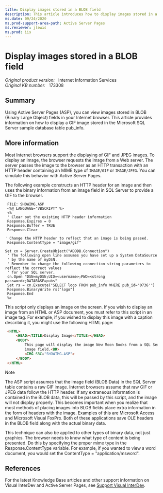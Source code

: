 ```yaml
---
title: Display images stored in a BLOB field
description: This article introduces how to display images stored in a BLOB field.
ms.date: 09/24/2020
ms.prod-support-area-path: Active Server Pages
ms.reviewer: jlewis
ms.prod: iis
---
```

# Display images stored in a BLOB field

_Original product version:_ &nbsp; Internet Information Services  
_Original KB number:_ &nbsp; 173308

## Summary

Using Active Server Pages (ASP), you can view images stored in BLOB (Binary Large Object) fields in your Internet browser. This article provides information on how to display a GIF image stored in the Microsoft SQL Server sample database table pub_info.

## More information

Most Internet browsers support the displaying of GIF and JPEG images. To display an image, the browser requests the image from a Web server. The server passes the image to the browser as an HTTP transaction with an HTTP header containing an MIME type of `IMAGE/GIF` or `IMAGE/JPEG`. You can simulate this behavior with Active Server Pages.

The following example constructs an HTTP header for an image and then uses the binary information from an image field in SQL Server to provide a GIF to the browser.

```vbscript
 FILE: SHOWIMG.ASP
 <%@ LANGUAGE="VBSCRIPT" %>
 <%
 ' Clear out the existing HTTP header information
 Response.Expires = 0
 Response.Buffer = TRUE
 Response.Clear

' Change the HTTP header to reflect that an image is being passed.
 Response.ContentType = "image/gif"

Set cn = Server.CreateObject("ADODB.Connection")
 ' The following open line assumes you have set up a System DataSource
 ' by the name of myDSN.
 ' Remember to change the following connection string parameters to reflect the correct values
 ' for your SQL server.
 cn.Open "DSN=myDSN;UID=<username>;PWD=<strong password>;DATABASE=pubs"
 Set rs = cn.Execute("SELECT logo FROM pub_info WHERE pub_id='0736'")
 Response.BinaryWrite rs("logo")
 Response.End
 %>
```

This script only displays an image on the screen. If you wish to display an image from an HTML or ASP document, you must refer to this script in an image tag. For example, if you wished to display this image with a caption describing it, you might use the following HTML page:

```html
 <HTML>
     <HEAD><TITLE>Display Image</TITLE></HEAD>
     <BODY>
         This page will display the image New Moon Books from a SQL Server
         image field.<BR>
         <IMG SRC="SHOWIMG.ASP">
     </BODY>
 </HTML>
```

> [!NOTE]
> The ASP script assumes that the image field (BLOB Data) in the SQL Server table contains a raw GIF image. Internet browsers assume that raw GIF or JPEG data follow the HTTP header. If any extraneous information is contained in the BLOB data, this will be passed by this script, and the image will not display properly. This becomes important when you realize that most methods of placing images into BLOB fields place extra information in the form of headers with the image. Examples of this are Microsoft Access and Microsoft Visual FoxPro. Both of these applications save OLE headers in the BLOB field along with the actual binary data.

This technique can also be applied to other types of binary data, not just graphics. The browser needs to know what type of content is being presented. Do this by specifying the proper mime type in the Response.ContentType variable. For example, if you wanted to view a word document, you would set the ContentType = "application/msword".

## References

For the latest Knowledge Base articles and other support information on Visual InterDev and Active Server Pages, see [Support Visual InterDev](https://support.microsoft.com/search/results?query=vinterdev&isEnrichedQuery=false).
